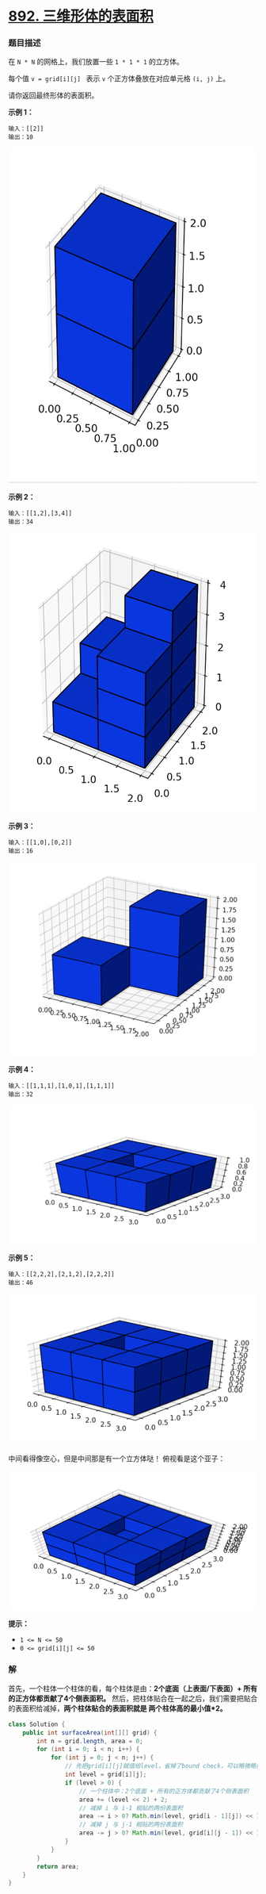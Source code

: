 # [892. 三维形体的表面积](https://leetcode-cn.com/problems/surface-area-of-3d-shapes/)

### 题目描述

在 `N * N` 的网格上，我们放置一些 `1 * 1 * 1`  的立方体。

每个值 `v = grid[i][j] ` 表示 `v` 个正方体叠放在对应单元格 `(i, j)` 上。

请你返回最终形体的表面积。

**示例 1：**

```
输入：[[2]]
输出：10
```

![image.png ](img/892-1.png)

**示例 2：**

```
输入：[[1,2],[3,4]]
输出：34
```

![image.png](img/892-2.png)

**示例 3：**

```
输入：[[1,0],[0,2]]
输出：16
```

![image.png](img/892-3.png)

**示例 4：**

```
输入：[[1,1,1],[1,0,1],[1,1,1]]
输出：32
```

![image.png](img/892-4.png)

**示例 5：**

```
输入：[[2,2,2],[2,1,2],[2,2,2]]
输出：46
```

![image.png](img/892-5.png)

中间看得像空心，但是中间那是有一个立方体哒！
俯视看是这个亚子：

![image.png](img/892-6.png)

**提示：**

-   `1 <= N <= 50`
-   `0 <= grid[i][j] <= 50`

### 解

首先，一个柱体一个柱体的看，每个柱体是由：**2个底面（上表面/下表面）+ 所有的正方体都贡献了4个侧表面积。**
然后，把柱体贴合在一起之后，我们需要把贴合的表面积给减掉，**两个柱体贴合的表面积就是 两个柱体高的最小值*2。**



```java
class Solution {
    public int surfaceArea(int[][] grid) {
        int n = grid.length, area = 0;
        for (int i = 0; i < n; i++) {
            for (int j = 0; j < n; j++) {
                // 先把grid[i][j]赋值给level，省掉了bound check，可以略微略微略微优化一下耗时...
                int level = grid[i][j];
                if (level > 0) {
                    // 一个柱体中：2个底面 + 所有的正方体都贡献了4个侧表面积 
                    area += (level << 2) + 2;
                    // 减掉 i 与 i-1 相贴的两份表面积
                    area -= i > 0? Math.min(level, grid[i - 1][j]) << 1: 0; 
                    // 减掉 j 与 j-1 相贴的两份表面积
                    area -= j > 0? Math.min(level, grid[i][j - 1]) << 1: 0;
                }  
            }
        }
        return area;
    }
}
```

